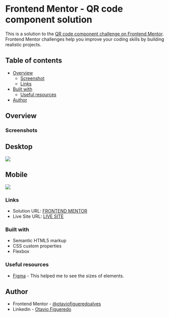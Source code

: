 # Frontend Mentor - QR code component solution

This is a solution to the [QR code component challenge on Frontend Mentor](https://www.frontendmentor.io/challenges/qr-code-component-iux_sIO_H). Frontend Mentor challenges help you improve your coding skills by building realistic projects. 

## Table of contents

- [Overview](#overview)
  - [Screenshot](#screenshot)
  - [Links](#links)
- [Built with](#built-with)
  - [Useful resources](#useful-resources)
- [Author](#author)


## Overview

### Screenshots

## Desktop
![](./qr-code-component-main/assets/screenshots/screenshot.png)

## Mobile
![](./qr-code-component-main//assets/screenshots/screenshot-mobile.png)

### Links

- Solution URL: [FRONTEND MENTOR](https://github.com/otaviofigueredoalves/frontend-mentor-qrcode)
- Live Site URL: [LIVE SITE](otaviofigueredoalves.github.io/frontend-mentor-qrcode)

### Built with

- Semantic HTML5 markup
- CSS custom properties
- Flexbox

### Useful resources

- [Figma](https://www.figma.com) - This helped me to see the sizes of elements.

## Author
- Frontend Mentor - [@otaviofigueredoalves](https://www.frontendmentor.io/profile/otaviofigueredoalves)
- Linkedin - [Otavio Figueredo](https://www.linkedin.com/in/otavio-figueredo-0531a0263/)
